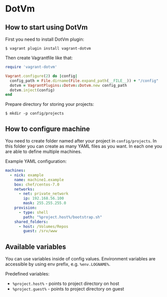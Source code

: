 # DotVm

## How to start using DotVm
First you need to install DotVm plugin:
```
$ vagrant plugin install vagrant-dotvm
```

Then create Vagrantfile like that:
```ruby
require 'vagrant-dotvm'

Vagrant.configure(2) do |config|
  config_path = File.dirname(File.expand_path(__FILE__)) + "/config"
  dotvm = VagrantPlugins::Dotvm::Dotvm.new config_path
  dotvm.inject(config)
end
```

Prepare directory for storing your projects:
```
$ mkdir -p config/projects
```

## How to configure machine
You need to create folder named after your project in `config/projects`.
In this folder you can create as many YAML files as you want.
In each one you are able to define multiple machines.


Example YAML configuration:
```yaml
machines:
  - nick: example
    name: machine1.example
    box: chef/centos-7.0
    networks:
      - net: private_network
        ip: 192.168.56.100
        mask: 255.255.255.0
    provision:
      - type: shell
        path: "%project.host%/bootstrap.sh"
    shared_folders:
      - host: /Volumes/Repos
        guest: /srv/www
```

## Available variables
You can use variables inside of config values.
Environment variables are accessible by using env prefix, e.g. `%env.LOGNAME%`.  

Predefined variables:  
* `%project.host%` - points to project directory on host
* `%project.guest%` - points to project directory on guest
